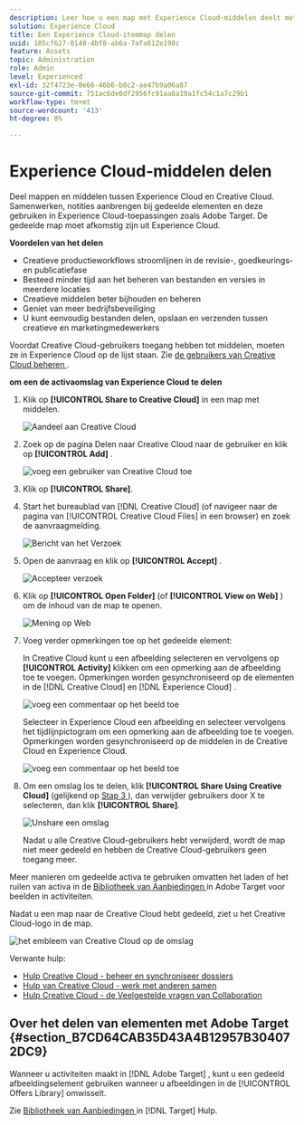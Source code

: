 ```yaml
---
description: Leer hoe u een map met Experience Cloud-middelen deelt met Creative Cloud-gebruikers.
solution: Experience Cloud
title: Een Experience Cloud-itemmap delen
uuid: 105cf627-0148-4bf8-ab6a-7afa612e198c
feature: Assets
topic: Administration
role: Admin
level: Experienced
exl-id: 32f4723e-0e66-46b6-b0c2-ae47b9a06a87
source-git-commit: 751ac6de0df2956fc91aa8a19a1fc54c1a7c29b1
workflow-type: tm+mt
source-wordcount: '413'
ht-degree: 0%

---
```


# Experience Cloud-middelen delen

Deel mappen en middelen tussen Experience Cloud en Creative Cloud. Samenwerken, notities aanbrengen bij gedeelde elementen en deze gebruiken in Experience Cloud-toepassingen zoals Adobe Target. De gedeelde map moet afkomstig zijn uit Experience Cloud.

**Voordelen van het delen**

* Creatieve productieworkflows stroomlijnen in de revisie-, goedkeurings- en publicatiefase
* Besteed minder tijd aan het beheren van bestanden en versies in meerdere locaties
* Creatieve middelen beter bijhouden en beheren
* Geniet van meer bedrijfsbeveiliging
* U kunt eenvoudig bestanden delen, opslaan en verzenden tussen creatieve en marketingmedewerkers

Voordat Creative Cloud-gebruikers toegang hebben tot middelen, moeten ze in Experience Cloud op de lijst staan. Zie [ de gebruikers van Creative Cloud beheren ](manage-cc-users.md).

**om een de activaomslag van Experience Cloud te delen**

1. Klik op **[!UICONTROL Share to Creative Cloud]** in een map met middelen.

   ![ Aandeel aan Creative Cloud ](../../assets/asset-share-cc.png)
1. Zoek op de pagina Delen naar Creative Cloud naar de gebruiker en klik op **[!UICONTROL Add]** .

   ![ voeg een gebruiker van Creative Cloud toe ](../../assets/asset-share-cc-page.png)

1. Klik op **[!UICONTROL Share]**.
1. Start het bureaublad van [!DNL Creative Cloud] (of navigeer naar de pagina van [!UICONTROL Creative Cloud Files] in een browser) en zoek de aanvraagmelding.

   ![ Bericht van het Verzoek ](../../assets/cc_share_request.png)
1. Open de aanvraag en klik op **[!UICONTROL Accept]** .

   ![ Accepteer verzoek ](../../assets/cc_share_accept.png)
1. Klik op **[!UICONTROL Open Folder]** (of **[!UICONTROL View on Web]** ) om de inhoud van de map te openen.

   ![ Mening op Web ](../../assets/creative_cloud_open_folder.png)
1. Voeg verder opmerkingen toe op het gedeelde element:

   In Creative Cloud kunt u een afbeelding selecteren en vervolgens op **[!UICONTROL Activity]** klikken om een opmerking aan de afbeelding toe te voegen. Opmerkingen worden gesynchroniseerd op de elementen in de [!DNL Creative Cloud] en [!DNL Experience Cloud] .

   ![ voeg een commentaar op het beeld ](../../assets/asset_comment_cc.png) toe

   Selecteer in Experience Cloud een afbeelding en selecteer vervolgens het tijdlijnpictogram om een opmerking aan de afbeelding toe te voegen. Opmerkingen worden gesynchroniseerd op de middelen in de Creative Cloud en Experience Cloud.

   ![ voeg een commentaar op het beeld ](../../assets/asset_comment_mac.png) toe

1. Om een omslag los te delen, klik **[!UICONTROL Share Using Creative Cloud]** (gelijkend op [ Stap 3 ](share.md)), dan verwijder gebruikers door X te selecteren, dan klik **[!UICONTROL Share]**.

   ![ Unshare een omslag ](../../assets/asset_remove_user.png)

   Nadat u alle Creative Cloud-gebruikers hebt verwijderd, wordt de map niet meer gedeeld en hebben de Creative Cloud-gebruikers geen toegang meer.

Meer manieren om gedeelde activa te gebruiken omvatten het laden of het ruilen van activa in de [ Bibliotheek van Aanbiedingen ](https://experienceleague.adobe.com/docs/target/using/experiences/offers/manage-content.html) in Adobe Target voor beelden in activiteiten.

Nadat u een map naar de Creative Cloud hebt gedeeld, ziet u het Creative Cloud-logo in de map.

![ het embleem van Creative Cloud op de omslag ](../../assets/asset-cc-logo.png)

Verwante hulp:

* [ Hulp Creative Cloud - beheer en synchroniseer dossiers ](https://helpx.adobe.com/creative-cloud/help/sync-creative-cloud-files.html)
* [ Hulp van Creative Cloud - werk met anderen samen ](https://helpx.adobe.com/creative-cloud/help/collaboration.html)
* [ Hulp Creative Cloud - de Veelgestelde vragen van Collaboration ](https://helpx.adobe.com/creative-cloud/help/collaboration-faq.html)

## Over het delen van elementen met Adobe Target {#section_B7CD64CAB35D43A4B12957B304072DC9}

Wanneer u activiteiten maakt in [!DNL Adobe Target] , kunt u een gedeeld afbeeldingselement gebruiken wanneer u afbeeldingen in de [!UICONTROL Offers Library] omwisselt.

Zie [ Bibliotheek van Aanbiedingen ](https://experienceleague.adobe.com/docs/target/using/experiences/offers/manage-content.html) in [!DNL Target] Hulp.
